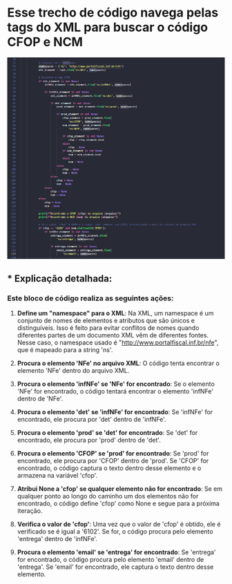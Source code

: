 # Esse trecho de código navega pelas tags do XML para buscar o código CFOP e NCM

![Print do código](namespace_bloco.png)

 ## * Explicação detalhada:

 ### Este bloco de código realiza as seguintes ações:

1. **Define um "namespace" para o XML**: Na XML, um namespace é um conjunto de nomes de elementos e atributos que são únicos e distinguíveis. Isso é feito para evitar conflitos de nomes quando diferentes partes de um documento XML vêm de diferentes fontes. Nesse caso, o namespace usado é "http://www.portalfiscal.inf.br/nfe", que é mapeado para a string 'ns'.

2. **Procura o elemento 'NFe' no arquivo XML**: O código tenta encontrar o elemento 'NFe' dentro do arquivo XML.

3. **Procura o elemento 'infNFe' se 'NFe' for encontrado**: Se o elemento 'NFe' for encontrado, o código tentará encontrar o elemento 'infNFe' dentro de 'NFe'.

4. **Procura o elemento 'det' se 'infNFe' for encontrado**: Se 'infNFe' for encontrado, ele procura por 'det' dentro de 'infNFe'.

5. **Procura o elemento 'prod' se 'det' for encontrado**: Se 'det' for encontrado, ele procura por 'prod' dentro de 'det'.

6. **Procura o elemento 'CFOP' se 'prod' for encontrado**: Se 'prod' for encontrado, ele procura por 'CFOP' dentro de 'prod'. Se 'CFOP' for encontrado, o código captura o texto dentro desse elemento e o armazena na variável 'cfop'.

7. **Atribui None a 'cfop' se qualquer elemento não for encontrado**: Se em qualquer ponto ao longo do caminho um dos elementos não for encontrado, o código define 'cfop' como None e segue para a próxima iteração.

8. **Verifica o valor de 'cfop'**: Uma vez que o valor de 'cfop' é obtido, ele é verificado se é igual a '6102'. Se for, o código procura pelo elemento 'entrega' dentro de 'infNFe'.

9. **Procura o elemento 'email' se 'entrega' for encontrado**: Se 'entrega' for encontrado, o código procura pelo elemento 'email' dentro de 'entrega'. Se 'email' for encontrado, ele captura o texto dentro desse elemento.





